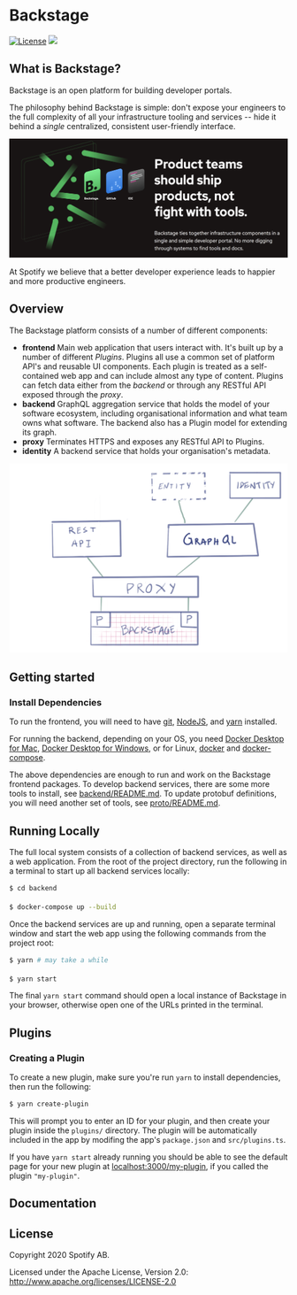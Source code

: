 # Backstage

[![License](https://img.shields.io/badge/License-Apache%202.0-blue.svg)](https://opensource.org/licenses/Apache-2.0)
![](https://github.com/spotify/backstage/workflows/Frontend%20CI/badge.svg)

## What is Backstage?

Backstage is an open platform for building developer portals.

The philosophy behind Backstage is simple: don't expose your engineers to the full complexity of all your infrastructure tooling and services -- hide it behind a _single_ centralized, consistent user-friendly interface.

![headline](headline.png)

At Spotify we believe that a better developer experience leads to happier and more productive engineers.

## Overview

The Backstage platform consists of a number of different components:

- **frontend** Main web application that users interact with. It's built up by a number of different _Plugins_. Plugins all use a common set of platform API's and reusable UI components. Each plugin is treated as a self-contained web app and can include almost any type of content. Plugins can fetch data either from the _backend_ or through any RESTful API exposed through the _proxy_.
- **backend** GraphQL aggregation service that holds the model of your software ecosystem, including organisational information and what team owns what software. The backend also has a Plugin model for extending its graph.
- **proxy** Terminates HTTPS and exposes any RESTful API to Plugins.
- **identity** A backend service that holds your organisation's metadata.

![overview](backstage_overview.png)

## Getting started

### Install Dependencies

To run the frontend, you will need to have [git](https://git-scm.com/book/en/v2/Getting-Started-Installing-Git), [NodeJS](https://nodejs.org/en/download/), and [yarn](https://classic.yarnpkg.com/en/docs/install#mac-stable) installed.

For running the backend, depending on your OS, you need [Docker Desktop for Mac](https://docs.docker.com/docker-for-mac/install/), [Docker Desktop for Windows](https://docs.docker.com/docker-for-windows/install/), or for Linux, [docker](https://docs.docker.com/install/) and [docker-compose](https://docs.docker.com/compose/install/#install-compose-on-linux-systems).

The above dependencies are enough to run and work on the Backstage frontend packages. To develop backend services, there are some more tools to install, see [backend/README.md](backend/README.md). To update protobuf definitions, you will need another set of tools, see [proto/README.md](proto/README.md).

## Running Locally

The full local system consists of a collection of backend services, as well as a web application. From the root of the project directory, run the following in a terminal to start up all backend services locally:

```bash
$ cd backend

$ docker-compose up --build
```

Once the backend services are up and running, open a separate terminal window and start the web app using the following commands from the project root:

```bash
$ yarn # may take a while

$ yarn start
```

The final `yarn start` command should open a local instance of Backstage in your browser, otherwise open one of the URLs printed in the terminal.

## Plugins

### Creating a Plugin

To create a new plugin, make sure you're run `yarn` to install dependencies, then run the following:

```bash
$ yarn create-plugin
```

This will prompt you to enter an ID for your plugin, and then create your plugin inside the `plugins/` directory. The plugin will be automatically included in the app by modifing the app's `package.json` and `src/plugins.ts`.

If you have `yarn start` already running you should be able to see the default page for your new plugin at [localhost:3000/my-plugin](http://localhost:3000/my-plugin), if you called the plugin `"my-plugin"`.

## Documentation

## License

Copyright 2020 Spotify AB.

Licensed under the Apache License, Version 2.0: http://www.apache.org/licenses/LICENSE-2.0
